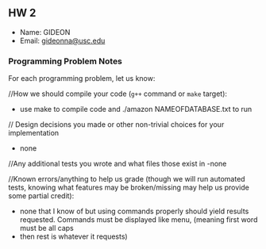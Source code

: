 ## HW 2

 - Name: GIDEON
 - Email: gideonna@usc.edu

### Programming Problem Notes

 For each programming problem, let us know:

//How we should compile your code (`g++` command or `make` target):
 
 - use make to compile code and ./amazon NAMEOFDATABASE.txt to run
 

// Design decisions you made or other non-trivial choices for your implementation
 - none


 //Any additional tests you wrote and what files those exist in
 -none


//Known errors/anything to help us grade (though we will run automated tests,
knowing what features may be broken/missing may help us provide some partial credit):
- none that I know of but using commands properly should yield results requested. Commands must be displayed like menu, (meaning first word must be all caps
- then rest is whatever it requests)
